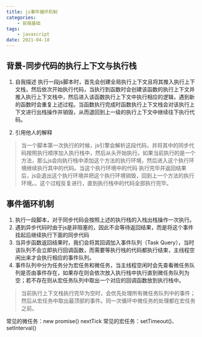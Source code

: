 ```yaml
---
title: js事件循环机制
categories:
    - 前端基础
tags: 
    - javascript
date: 2021-04-18
---
```


## 背景-同步代码的执行上下文与执行栈
1. 自我描述
执行一段js脚本时，首先会创建全局执行上下文且将其推入执行上下文栈，然后依次开始执行代码，当执行到函数时会创建该函数的执行上下文并推入执行上下文栈中，然后进入该函数执行上下文中执行相应的逻辑，遇到新的函数时会重复上述过程。当函数执行完成时函数执行上下文栈会对该执行上下文进行出栈操作并销毁，从而退回到上一级的执行上下文中继续往下执行代码。

2. 引用他人的解释
> 当一个脚本第一次执行的时候，js引擎会解析这段代码，并将其中的同步代码按照执行顺序加入执行栈中，然后从头开始执行。如果当前执行的是一个方法，那么js会向执行栈中添加这个方法的执行环境，然后进入这个执行环境继续执行其中的代码。当这个执行环境中的代码 执行完毕并返回结果后，js会退出这个执行环境并把这个执行环境销毁，回到上一个方法的执行环境。。这个过程反复进行，直到执行栈中的代码全部执行完毕。 

## 事件循环机制

1. 执行一段脚本，对于同步代码会按照上述的执行栈的入栈出栈操作一次执行。
2. 遇到异步代码时由于js是非阻塞的，因此不会等待返回结果，而是将这个事件挂起后继续执行下面的同步代码
3. 当异步函数返回结果时，我们会将其回调加入事件队列（Task Query），当时该队列不会立即执行回调函数，而需要等执行栈的代码都执行结束，主线程空闲出来才会执行相应的事件队列。
4. 事件队列中分为任务分为宏任务和微任务，当主线程空闲时会先查看微任务队列是否由事件存在，如果存在则会依次放入执行栈中执行直到微任务队列为空；若不存在则从宏任务队列中取出一个对应的回调函数放到执行栈中。

> 当前执行上下文栈执行完毕为空时，会优先处理所有微任务队列中的事件；然后从宏任务中取出最顶部的事件。同一次循环中微任务的处理都在宏任务之前。

常见的微任务：new promise() nextTick
常见的宏任务：setTimeout()、setInterval() 